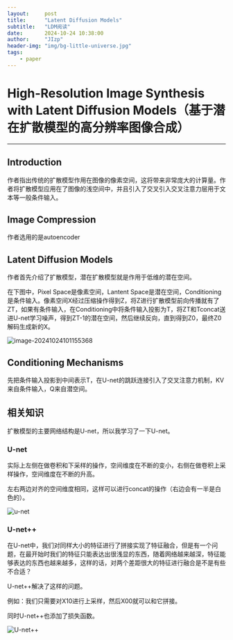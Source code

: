 ```yaml
---
layout:     post
title:      "Latent Diffusion Models"
subtitle:   "LDM阅读"
date:       2024-10-24 10:38:00
author:     "JIzp"
header-img: "img/bg-little-universe.jpg"
tags:
    - paper
---
```


# High-Resolution Image Synthesis with Latent Diffusion Models（基于潜在扩散模型的高分辨率图像合成）

------

## Introduction

作者指出传统的扩散模型作用在图像的像素空间，这将带来非常庞大的计算量。作者将扩散模型应用在了图像的浅空间中，并且引入了交叉引入交叉注意力层用于文本等一般条件输入。

## Image Compression

作者选用的是autoencoder

## Latent Diffusion Models

作者首先介绍了扩散模型，潜在扩散模型就是作用于低维的潜在空间。

在下图中，Pixel Space是像素空间，Lantent Space是潜在空间，Conditioning是条件输入。像素空间X经过压缩操作得到Z，将Z进行扩散模型前向传播就有了ZT，如果有条件输入，在Conditioning中将条件输入投影为T，将ZT和Tconcat送进U-net学习噪声，得到ZT-1的潜在空间，然后继续反向，直到得到Z0，最终Z0解码生成新的X。

![image-20241024101155368](C:\Users\24531\AppData\Roaming\Typora\typora-user-images\image-20241024101155368.png)

## Conditioning Mechanisms

先把条件输入投影到中间表示T，在U-net的跳跃连接引入了交叉注意力机制，KV来自条件输入，Q来自潜空间。

## 相关知识

扩散模型的主要网络结构是U-net，所以我学习了一下U-net。

### U-net

实际上左侧在做卷积和下采样的操作，空间维度在不断的变小，右侧在做卷积上采样操作，空间维度在不断的升高。

左右两边对齐的空间维度相同，这样可以进行concat的操作（右边会有一半是白色的）。

![u-net](C:\Users\24531\Desktop\u-net.png)

### U-net++

在U-net中，我们对同样大小的特征进行了拼接实现了特征融合，但是有一个问题，在最开始时我们的特征只能表达出很浅显的东西，随着网络越来越深，特征能够表达的东西也越来越多，这样的话，对两个差距很大的特征进行融合是不是有些不合适？

U-net++解决了这样的问题。

例如：我们只需要对X10进行上采样，然后X00就可以和它拼接。

同时U-net++也添加了损失函数。

![U-net++](C:\Users\24531\Desktop\U-net++.jpg)

